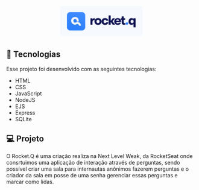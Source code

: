<h1 align="center">
  <img alt="Rocket.Q" title="Rocket.Q" src=".github/rocketq.png" width="220px" />
</h1>

## 🚀 Tecnologias

Esse projeto foi desenvolvido com as seguintes tecnologias:

- HTML
- CSS
- JavaScript
- NodeJS
- EJS
- Express
- SQLite

## 💻 Projeto

O Rocket.Q é uma criação realiza na Next Level Weak, da RocketSeat onde consrtuimos uma aplicação de interação através de perguntas, sendo possível criar uma sala para internautas anônimos fazerem perguntas e o criador da sala em posse de uma senha gerenciar essas perguntas e marcar como lidas.
